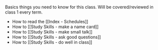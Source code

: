 Basics things you need to know for this class. Will be covered/reviewed in class 1 every term.

* How to read the [[Index - Schedules]]
* How to [[Study Skills - make a name card]]
* How to [[Study Skills - make small talk]]
* How to [[Study Skills - ask good questions]]
* How to [[Study Skills - do well in class]]